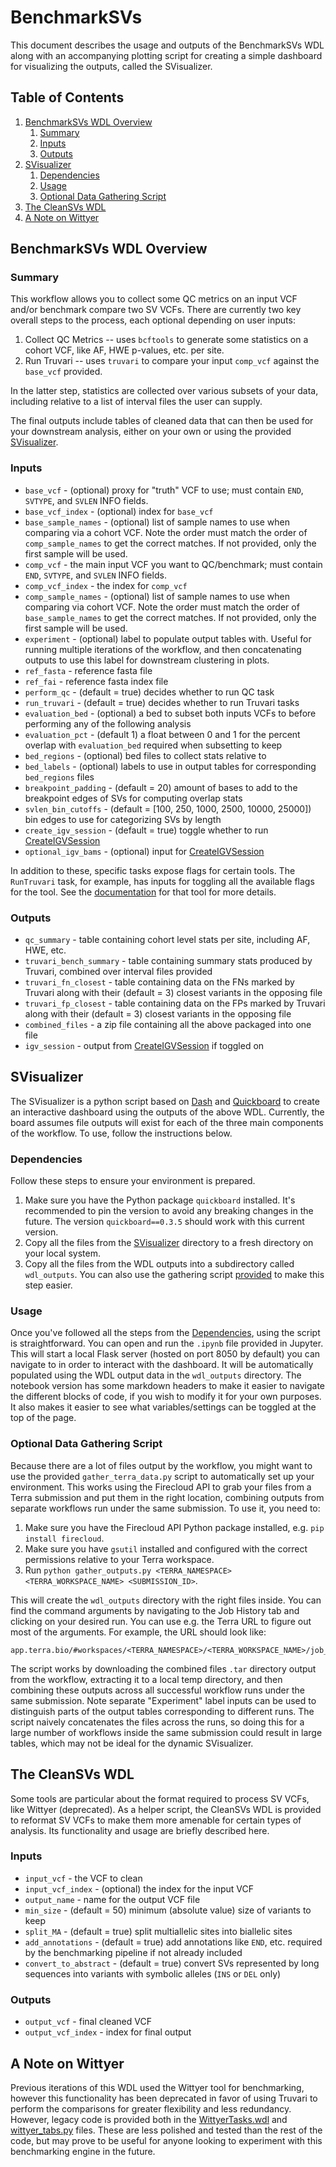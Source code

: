 # BenchmarkSVs

This document describes the usage and outputs of the BenchmarkSVs WDL along with an accompanying plotting script for creating a simple dashboard for visualizing the outputs, called the SVisualizer.

## Table of Contents

1. [BenchmarkSVs WDL Overview](#benchmarksvs-wdl-overview)
   1. [Summary](#summary)
   2. [Inputs](#inputs)
   3. [Outputs](#outputs)
2. [SVisualizer](#svisualizer)
   1. [Dependencies](#dependencies)
   2. [Usage](#usage)
   3. [Optional Data Gathering Script](#optional-data-gathering-script)
3. [The CleanSVs WDL](#the-cleansvs-wdl)
4. [A Note on Wittyer](#a-note-on-wittyer)

## BenchmarkSVs WDL Overview

### Summary

This workflow allows you to collect some QC metrics on an input VCF and/or benchmark compare two SV VCFs. There are currently two key overall steps to the process, each optional depending on user inputs:
1. Collect QC Metrics -- uses `bcftools` to generate some statistics on a cohort VCF, like AF, HWE p-values, etc. per site.
2. Run Truvari -- uses `truvari` to compare your input `comp_vcf` against the `base_vcf` provided. 

In the latter step, statistics are collected over various subsets of your data, including relative to a list of interval files the user can supply.

The final outputs include tables of cleaned data that can then be used for your downstream analysis, either on your own or using the provided [SVisualizer](#svisualizer).

### Inputs

- `base_vcf` - (optional) proxy for "truth" VCF to use; must contain `END`, `SVTYPE`, and `SVLEN` INFO fields.
- `base_vcf_index` - (optional) index for `base_vcf`
- `base_sample_names` - (optional) list of sample names to use when comparing via a cohort VCF. Note the order must match the order of `comp_sample_names` to get the correct matches. If not provided, only the first sample will be used.
- `comp_vcf` - the main input VCF you want to QC/benchmark; must contain `END`, `SVTYPE`, and `SVLEN` INFO fields.
- `comp_vcf_index` - the index for `comp_vcf`
- `comp_sample_names` - (optional) list of sample names to use when comparing via cohort VCF. Note the order must match
  the order of `base_sample_names` to get the correct matches. If not provided, only the first sample will be used.
- `experiment` - (optional) label to populate output tables with. Useful for running multiple iterations of the workflow, and then concatenating outputs to use this label for downstream clustering in plots.
- `ref_fasta` - reference fasta file
- `ref_fai` - reference fasta index file
- `perform_qc` - (default = true) decides whether to run QC task
- `run_truvari` - (default = true) decides whether to run Truvari tasks
- `evaluation_bed` - (optional) a bed to subset both inputs VCFs to before performing any of the following analysis
- `evaluation_pct` - (default 1) a float between 0 and 1 for the percent overlap with `evaluation_bed` required when subsetting to keep
- `bed_regions` - (optional) bed files to collect stats relative to
- `bed_labels` - (optional) labels to use in output tables for corresponding `bed_regions` files
- `breakpoint_padding` - (default = 20) amount of bases to add to the breakpoint edges of SVs for computing overlap stats
- `svlen_bin_cutoffs` - (default = [100, 250, 1000, 2500, 10000, 25000]) bin edges to use for categorizing SVs by length
- `create_igv_session` - (default = true) toggle whether to run [CreateIGVSession](/Utilities/WDLs/CreateIGVSession.wdl)
- `optional_igv_bams` - (optional) input for [CreateIGVSession](/Utilities/WDLs/CreateIGVSession.wdl)

In addition to these, specific tasks expose flags for certain tools. The `RunTruvari` task, for example, has inputs for toggling all the available flags for the tool. See the [documentation](https://github.com/acenglish/truvari/wiki/bench) for that tool for more details. 

### Outputs

- `qc_summary` - table containing cohort level stats per site, including AF, HWE, etc.
- `truvari_bench_summary` - table containing summary stats produced by Truvari, combined over interval files provided
- `truvari_fn_closest` - table containing data on the FNs marked by Truvari along with their (default = 3) closest variants in the opposing file
- `truvari_fp_closest` - table containing data on the FPs marked by Truvari along with their (default = 3) closest variants in the opposing file
- `combined_files` - a zip file containing all the above packaged into one file
- `igv_session` - output from [CreateIGVSession](/Utilities/WDLs/CreateIGVSession.wdl) if toggled on


## SVisualizer

The SVisualizer is a python script based on [Dash](https://plotly.com/dash/) and [Quickboard](https://github.com/broadinstitute/quickboard/) to create an interactive dashboard using the outputs of the above WDL. Currently, the board assumes file outputs will exist for each of the three main components of the workflow. To use, follow the instructions below.

### Dependencies

Follow these steps to ensure your environment is prepared.

1. Make sure you have the Python package `quickboard` installed. It's recommended to pin the version to avoid any breaking changes in the future. The version `quickboard==0.3.5` should work with this current version.
2. Copy all the files from the [SVisualizer](SVisualizer) directory to a fresh directory on your local system. 
3. Copy all the files from the WDL outputs into a subdirectory called `wdl_outputs`. You can also use the gathering script [provided](#optional-data-gathering-script) to make this step easier.

### Usage

Once you've followed all the steps from the [Dependencies](#dependencies), using the script is straightforward. You can open and run the `.ipynb` file provided in Jupyter. This will start a local Flask server (hosted on port 8050 by default) you can navigate to in order to interact with the dashboard. It will be automatically populated using the WDL output data in the `wdl_outputs` directory. The notebook version has some markdown headers to make it easier to navigate the different blocks of code, if you wish to modify it for your own purposes. It also makes it easier to see what variables/settings can be toggled at the top of the page.

### Optional Data Gathering Script

Because there are a lot of files output by the workflow, you might want to use the provided `gather_terra_data.py` script to automatically set up your environment. This works using the Firecloud API to grab your files from a Terra submission and put them in the right location, combining outputs from separate workflows run under the same submission. To use it, you need to:

1. Make sure you have the Firecloud API Python package installed, e.g. `pip install firecloud`.
2. Make sure you have `gsutil` installed and configured with the correct permissions relative to your Terra workspace.
3. Run `python gather_outputs.py <TERRA_NAMESPACE> <TERRA_WORKSPACE_NAME> <SUBMISSION_ID>`.

This will create the `wdl_outputs` directory with the right files inside. You can find the command arguments by navigating to the Job History tab and clicking on your desired run. You can use e.g. the Terra URL to figure out most of the arguments. For example, the URL should look like:
```
app.terra.bio/#workspaces/<TERRA_NAMESPACE>/<TERRA_WORKSPACE_NAME>/job_history/<SUBMISSION_ID>
```

The script works by downloading the combined files `.tar` directory output from the workflow, extracting it to a local temp directory, and then combining these outputs across all successful workflow runs under the same submission. Note separate "Experiment" label inputs can be used to distinguish parts of the output tables corresponding to different runs. The script naively concatenates the files across the runs, so doing this for a large number of workflows inside the same submission could result in large tables, which may not be ideal for the dynamic SVisualizer.


## The CleanSVs WDL

Some tools are particular about the format required to process SV VCFs, like Wittyer (deprecated). As a helper script, the CleanSVs WDL is provided to reformat SV VCFs to make them more amenable for certain types of analysis. Its functionality and usage are briefly described here.

### Inputs

- `input_vcf` - the VCF to clean
- `input_vcf_index` - (optional) the index for the input VCF
- `output_name` - name for the output VCF file
- `min_size` - (default = 50) minimum (absolute value) size of variants to keep
- `split_MA` - (default = true) split multiallelic sites into biallelic sites
- `add_annotations` - (default = true) add annotations like `END`, etc. required by the benchmarking pipeline if not already included
- `convert_to_abstract` - (default = true) convert SVs represented by long sequences into variants with symbolic alleles (`INS` or `DEL` only)

### Outputs

- `output_vcf` - final cleaned VCF
- `output_vcf_index` - index for final output

## A Note on Wittyer

Previous iterations of this WDL used the Wittyer tool for benchmarking, however this functionality has been deprecated in favor of using Truvari to perform the comparisons for greater flexibility and less redundancy. However, legacy code is provided both in the [WittyerTasks.wdl](WittyerTasks.wdl) and [wittyer_tabs.py](SVisualizer/wittyer_tabs.py) files. These are less polished and tested than the rest of the code, but may prove to be useful for anyone looking to experiment with this benchmarking engine in the future.